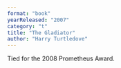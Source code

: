 ```yaml
---
format: "book"
yearReleased: "2007"
category: "t"
title: "The Gladiator"
author: "Harry Turtledove"
---
```

Tied for the 2008 Prometheus Award.
 